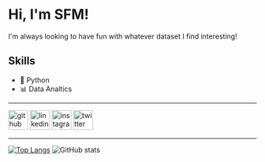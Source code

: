 # Hi, I'm SFM!

I'm always looking to have fun with whatever dataset I find interesting!

## Skills

* 🐍 Python
* 📊 Data Analtics


---

[<img src='https://cdn.jsdelivr.net/npm/simple-icons@3.0.1/icons/github.svg' alt='github' height='40'>](https://github.com/sfmanso)  [<img src='https://cdn.jsdelivr.net/npm/simple-icons@3.0.1/icons/linkedin.svg' alt='linkedin' height='40'>](https://www.linkedin.com/in/sfmanso/)  [<img src='https://cdn.jsdelivr.net/npm/simple-icons@3.0.1/icons/instagram.svg' alt='instagram' height='40'>](https://www.instagram.com/sf_manso/)  [<img src='https://cdn.jsdelivr.net/npm/simple-icons@3.0.1/icons/twitter.svg' alt='twitter' height='40'>](https://twitter.com/sfmanso)  

---

[![Top Langs](https://github-readme-stats.vercel.app/api/top-langs/?username=sfmanso)](https://github.com/anuraghazra/github-readme-stats)
![GitHub stats](https://github-readme-stats.vercel.app/api?username=sfmanso&show_icons=true)  


